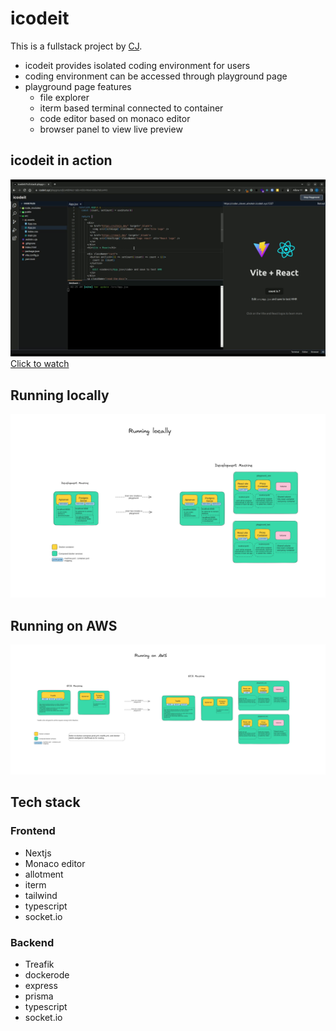 # icodeit

This is a fullstack project by [CJ](github.com/dev-cj).

* icodeit provides isolated coding environment for users
* coding environment can be accessed through playground page
* playground page features
    * file explorer
    * iterm based terminal connected to container
    * code editor based on monaco editor
    * browser panel to view live preview

## icodeit in action
![](icodeit.png)
[Click to watch](https://res.cloudinary.com/di7l26baz/video/upload/v1692127509/github/icodeit/icodeit_in_action_cs4evx.mp4)



## Running locally
![Running locally](running_locally.png)


## Running on AWS
![Running on AWS](running_on_aws.png)


## Tech stack

### Frontend
* Nextjs
* Monaco editor
* allotment
* iterm
* tailwind
* typescript
* socket.io


### Backend
* Treafik
* dockerode
* express
* prisma
* typescript
* socket.io
